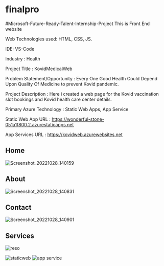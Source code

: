 # finalpro
#Microsoft-Future-Ready-Talent-Internship-Project This is Front End website

Web Technologies used: HTML, CSS, JS.

IDE: VS-Code

Industry : Health

Project Title : KovidMedicalWeb

Problem Statement/Opportunity : Every One Good Health Could Depend Upon Quality Of Medicine to prevent Kovid pandemic.

Project Description : Here i created a web page for the Kovid vaccination slot bookings and Kovid health care center details.

Primary Azure Technology : Static Web Apps, App Service

Static Web App URL : https://wonderful-stone-051a1f800.2.azurestaticapps.net

App Services URL : https://kovidweb.azurewebsites.net

## Home  

![Screenshot_20221028_140159](https://user-images.githubusercontent.com/113881914/198543346-5533b00c-ed55-43ef-baac-8c6a179f1be2.png)

## About

![Screenshot_20221028_140831](https://user-images.githubusercontent.com/113881914/198544293-7fdc89a0-2e8a-4f4f-be4e-e519a46f0d62.png)

## Contact 
![Screenshot_20221028_140901](https://user-images.githubusercontent.com/113881914/198544431-a86f0f5a-dfb8-4f51-94e9-300f4d719c1e.png)

## Services

![reso](https://user-images.githubusercontent.com/113881914/201639979-46e9de84-3465-4aef-9f46-8286331af3ff.png)

![staticweb](https://user-images.githubusercontent.com/113881914/201638557-3e8cfa18-2149-4952-bd42-87b52cffbc65.png)
![app service](https://user-images.githubusercontent.com/113881914/201638738-ff3fa1bc-75c4-448f-976a-774e9210199e.png)



